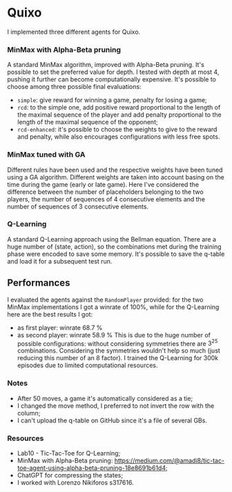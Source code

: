 # Quixo
I implemented three different agents for Quixo.

### MinMax with Alpha-Beta pruning
A standard MinMax algorithm, improved with Alpha-Beta pruning. It's possible to set the preferred value for depth. I tested with depth at most 4, pushing it further can become computationally expensive.
It's possible to choose among three possible final evaluations:
- ```simple```: give reward for winning a game, penalty for losing a game;
- ```rcd```: to the simple one, add positive reward proportional to the length of the maximal sequence of the player and add penalty proportional to the length of the maximal sequence of the opponent;
- ```rcd-enhanced```: it's possible to choose the weights to give to the reward and penalty, while also encourages configurations with less free spots.

### MinMax tuned with GA
Different rules have been used and the respective weights have been tuned using a GA algorithm. Different weights are taken into account basing on the time during the game (early or late game). Here I've
considered the difference between the number of placeholders belonging to the two players, the number of sequences of 4 consecutive elements and the number of sequences of 3 consecutive elements.

### Q-Learning
A standard Q-Learning approach using the Bellman equation. There are a huge number of (state, action), so the combinations met during the training phase were encoded to save some memory. It's possible to save
the q-table and load it for a subsequent test run.

## Performances
I evaluated the agents against the ```RandomPlayer``` provided: for the two MinMax implementations I got a winrate of 100%, while for the Q-Learning here are the best results I got:
- as first player: winrate 68.7 %
- as second player: winrate 58.9 %
This is due to the huge number of possible configurations: without considering symmetries there are $3^{25}$ combinations. Considering the symmetries wouldn't help so much (just reducing this number of an 8 factor).
I trained the Q-Learning for 300k episodes due to limited computational resources.

### Notes
- After 50 moves, a game it's automatically considered as a tie;
- I changed the move method, I preferred to not invert the row with the column;
- I can't upload the q-table on GitHub since it's a file of several GBs.

### Resources
- Lab10 - Tic-Tac-Toe for Q-Learning;
- MinMax with Alpha-Beta pruning: https://medium.com/@amadi8/tic-tac-toe-agent-using-alpha-beta-pruning-18e8691b61d4;
- ChatGPT for compressing the states;
- I worked with Lorenzo Nikiforos s317616. 
